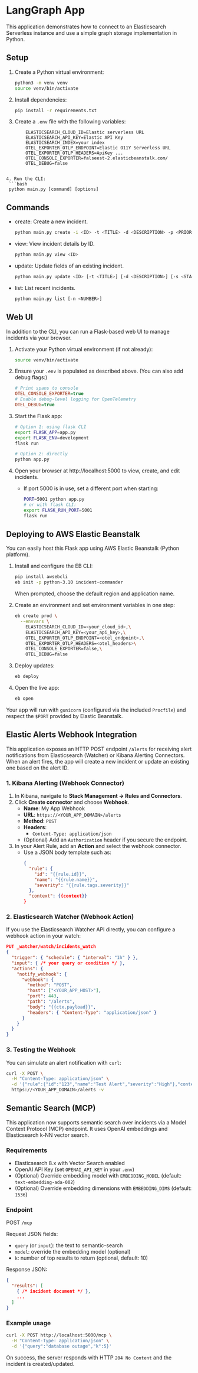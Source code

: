 # LangGraph App

This application demonstrates how to connect to an Elasticsearch Serverless instance and use a simple graph storage implementation in Python.

## Setup
1. Create a Python virtual environment:
   ```bash
   python3 -m venv venv
   source venv/bin/activate
   ```
2. Install dependencies:
   ```bash
   pip install -r requirements.txt
   ```
3. Create a `.env` file with the following variables:
   ```env
       ELASTICSEARCH_CLOUD_ID=Elastic serverless URL
       ELASTICSEARCH_API_KEY=Elastic API Key
       ELASTICSEARCH_INDEX=your index
       OTEL_EXPORTER_OTLP_ENDPOINT=Elastic O11Y Serverless URL
       OTEL_EXPORTER_OTLP_HEADERS=ApiKey ...
       OTEL_CONSOLE_EXPORTER=falseest-2.elasticbeanstalk.com/
       OTEL_DEBUG=false
  ```

4. Run the CLI:
   ```bash
   python main.py [command] [options]
   ```

## Commands

- create: Create a new incident.
  ```bash
  python main.py create -i <ID> -t <TITLE> -d <DESCRIPTION> -p <PRIORITY> [-a <ASSIGNED_TO>]
  ```
- view: View incident details by ID.
  ```bash
  python main.py view <ID>
  ```
- update: Update fields of an existing incident.
  ```bash
  python main.py update <ID> [-t <TITLE>] [-d <DESCRIPTION>] [-s <STATUS>] [-p <PRIORITY>] [-a <ASSIGNED_TO>]
  ```
- list: List recent incidents.
  ```bash
  python main.py list [-n <NUMBER>]
  ```
  
## Web UI

In addition to the CLI, you can run a Flask-based web UI to manage incidents via your browser.

1. Activate your Python virtual environment (if not already):
   ```bash
   source venv/bin/activate
   ```

2. Ensure your `.env` is populated as described above.
   (You can also add debug flags:)
   ```ini
   # Print spans to console
   OTEL_CONSOLE_EXPORTER=true
   # Enable debug-level logging for OpenTelemetry
   OTEL_DEBUG=true
   ```

3. Start the Flask app:
   ```bash
   # Option 1: using flask CLI
   export FLASK_APP=app.py
   export FLASK_ENV=development
   flask run

   # Option 2: directly
   python app.py
   ```

4. Open your browser at http://localhost:5000 to view, create, and edit incidents.
   - If port 5000 is in use, set a different port when starting:
     ```bash
     PORT=5001 python app.py
     # or with flask CLI:
     export FLASK_RUN_PORT=5001
     flask run
     ```

## Deploying to AWS Elastic Beanstalk

You can easily host this Flask app using AWS Elastic Beanstalk (Python platform).

1. Install and configure the EB CLI:
   ```bash
   pip install awsebcli
   eb init -p python-3.10 incident-commander
   ```
   When prompted, choose the default region and application name.

2. Create an environment and set environment variables in one step:
   ```bash
   eb create prod \
     --envvars \
       ELASTICSEARCH_CLOUD_ID=<your_cloud_id>,\
       ELASTICSEARCH_API_KEY=<your_api_key>,\
       OTEL_EXPORTER_OTLP_ENDPOINT=<otel_endpoint>,\
       OTEL_EXPORTER_OTLP_HEADERS=<otel_headers>\
       OTEL_CONSOLE_EXPORTER=false,\
       OTEL_DEBUG=false
   ```

3. Deploy updates:
   ```bash
   eb deploy
   ```

4. Open the live app:
   ```bash
   eb open
   ```

Your app will run with `gunicorn` (configured via the included `Procfile`) and respect the `$PORT` provided by Elastic Beanstalk.

## Elastic Alerts Webhook Integration

This application exposes an HTTP POST endpoint `/alerts` for receiving alert notifications from Elasticsearch (Watcher) or Kibana Alerting Connectors. When an alert fires, the app will create a new incident or update an existing one based on the alert ID.

### 1. Kibana Alerting (Webhook Connector)
1. In Kibana, navigate to **Stack Management → Rules and Connectors**.
2. Click **Create connector** and choose **Webhook**.
   - **Name**: My App Webhook
   - **URL**: `https://<YOUR_APP_DOMAIN>/alerts`
   - **Method**: `POST`
   - **Headers**:
     - `Content-Type: application/json`
   - (Optional) Add an `Authorization` header if you secure the endpoint.
3. In your Alert Rule, add an **Action** and select the webhook connector.
   - Use a JSON body template such as:
     ```json
     {
       "rule": {
         "id": "{{rule.id}}",
         "name": "{{rule.name}}",
         "severity": "{{rule.tags.severity}}"
       },
       "context": {{context}}
     }
     ```

### 2. Elasticsearch Watcher (Webhook Action)
If you use the Elasticsearch Watcher API directly, you can configure a webhook action in your watch:
```json
PUT _watcher/watch/incidents_watch
{
  "trigger": { "schedule": { "interval": "1h" } },
  "input": { /* your query or condition */ },
  "actions": {
    "notify_webhook": {
      "webhook": {
        "method": "POST",
        "host": ["<YOUR_APP_HOST>"],
        "port": 443,
        "path": "/alerts",
        "body": "{{ctx.payload}}",
        "headers": { "Content-Type": "application/json" }
      }
    }
  }
}
```

### 3. Testing the Webhook
You can simulate an alert notification with `curl`:
```bash
curl -X POST \
  -H "Content-Type: application/json" \
  -d '{"rule":{"id":"123","name":"Test Alert","severity":"High"},"context":{}}' \
  https://<YOUR_APP_DOMAIN>/alerts -v
```
  
## Semantic Search (MCP)

This application now supports semantic search over incidents via a Model Context Protocol (MCP) endpoint. It uses OpenAI embeddings and Elasticsearch k-NN vector search.

### Requirements
- Elasticsearch 8.x with Vector Search enabled
- OpenAI API Key (set `OPENAI_API_KEY` in your `.env`)
- (Optional) Override embedding model with `EMBEDDING_MODEL` (default: `text-embedding-ada-002`)
- (Optional) Override embedding dimensions with `EMBEDDING_DIMS` (default: `1536`)

### Endpoint
POST `/mcp`

Request JSON fields:
- `query` (or `input`): the text to semantic-search
- `model`: override the embedding model (optional)
- `k`: number of top results to return (optional, default: 10)

Response JSON:
```json
{
  "results": [
    { /* incident document */ },
    ...
  ]
}
```

### Example usage
```bash
curl -X POST http://localhost:5000/mcp \
  -H "Content-Type: application/json" \
  -d '{"query":"database outage","k":5}'
```
On success, the server responds with HTTP `204 No Content` and the incident is created/updated.
